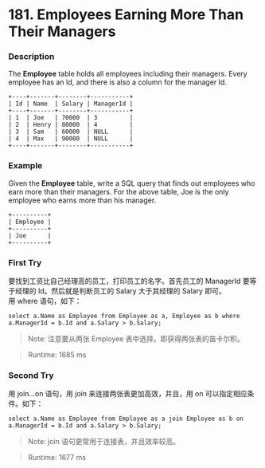# 181. Employees Earning More Than Their Managers
### Description
The **Employee** table holds all employees including their managers. Every employee has an Id, and there is also a column for the manager Id.
```
+----+-------+--------+-----------+
| Id | Name  | Salary | ManagerId |
+----+-------+--------+-----------+
| 1  | Joe   | 70000  | 3         |
| 2  | Henry | 80000  | 4         |
| 3  | Sam   | 60000  | NULL      |
| 4  | Max   | 90000  | NULL      |
+----+-------+--------+-----------+
```

### Example
Given the **Employee** table, write a SQL query that finds out employees who earn more than their managers. For the above table, Joe is the only employee who earns more than his manager.
```
+----------+
| Employee |
+----------+
| Joe      |
+----------+
```

### First Try
要找到工资比自己经理高的员工，打印员工的名字。首先员工的 ManagerId 要等于经理的 Id。然后就是判断员工的 Salary 大于其经理的 Salary 即可。<br>
用 where 语句，如下：
```
select a.Name as Employee from Employee as a, Employee as b where a.ManagerId = b.Id and a.Salary > b.Salary;
```

>Note: 注意要从两张 Employee 表中选择，即获得两张表的笛卡尔积。

> Runtime: 1685 ms

### Second Try
用 join...on 语句，用 join 来连接两张表更加高效，并且，用 on 可以指定相应条件。如下：
```
select a.Name as Employee from Employee as a join Employee as b on a.ManagerId = b.Id and a.Salary > b.Salary;
```

>Note: join 语句更常用于连接表，并且效率较高。

> Runtime: 1677 ms
